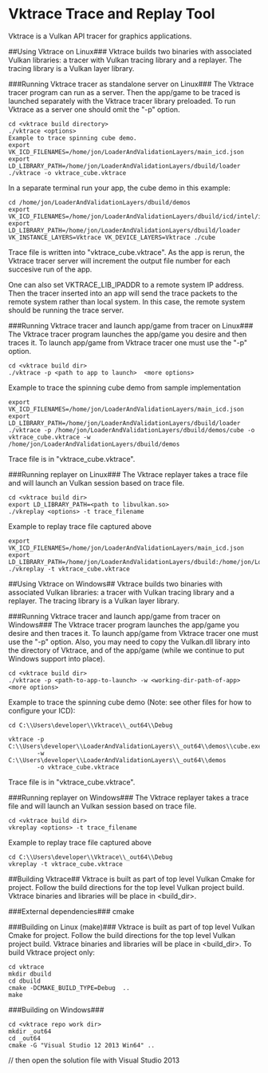 Vktrace Trace and Replay Tool
=============================

Vktrace is a Vulkan API tracer for graphics applications.

##Using Vktrace on Linux###
Vktrace builds two binaries with associated Vulkan libraries: a tracer with Vulkan
tracing library and a replayer. The tracing library is a Vulkan layer library.

###Running Vktrace tracer as standalone server on Linux###
The Vktrace tracer program can run as a server.  Then the app/game to be traced
is launched separately with the Vktrace tracer library preloaded. To run
Vktrace as a server one should omit the "-p" option.
```
cd <vktrace build directory>
./vktrace <options>
Example to trace spinning cube demo.
export VK_ICD_FILENAMES=/home/jon/LoaderAndValidationLayers/main_icd.json
export LD_LIBRARY_PATH=/home/jon/LoaderAndValidationLayers/dbuild/loader
./vktrace -o vktrace_cube.vktrace
```

In a separate terminal run your app, the cube demo in this example:
```
cd /home/jon/LoaderAndValidationLayers/dbuild/demos
export VK_ICD_FILENAMES=/home/jon/LoaderAndValidationLayers/dbuild/icd/intel/intel_icd.json
export LD_LIBRARY_PATH=/home/jon/LoaderAndValidationLayers/dbuild/loader
VK_INSTANCE_LAYERS=Vktrace VK_DEVICE_LAYERS=Vktrace ./cube
```

Trace file is written into "vktrace_cube<number>.vktrace".
As the app is rerun, the Vktrace tracer server will increment the output file
number for each succesive run of the app.

One can also set VKTRACE_LIB_IPADDR to a remote system IP address. Then
the tracer inserted into an app will send the trace packets to the remote
system rather than local system. In this case, the remote system should be
running the trace server.

###Running Vktrace tracer and launch app/game from tracer on Linux###
The Vktrace tracer program launches the app/game you desire and then traces it.
To launch app/game from Vktrace tracer one must use the "-p" option.
```
cd <vktrace build dir>
./vktrace -p <path to app to launch>  <more options>
```
Example to trace the spinning cube demo from sample implementation
```
export VK_ICD_FILENAMES=/home/jon/LoaderAndValidationLayers/main_icd.json
export LD_LIBRARY_PATH=/home/jon/LoaderAndValidationLayers/dbuild/loader
./vktrace -p /home/jon/LoaderAndValidationLayers/dbuild/demos/cube -o vktrace_cube.vktrace -w /home/jon/LoaderAndValidationLayers/dbuild/demos
```
Trace file is in "vktrace_cube.vktrace".

###Running replayer on Linux###
The Vktrace replayer takes  a trace file  and will launch an Vulkan session based
on trace file.
```
cd <vktrace build dir>
export LD_LIBRARY_PATH=<path to libvulkan.so>
./vkreplay <options> -t trace_filename
```
Example to replay trace file captured above
```
export VK_ICD_FILENAMES=/home/jon/LoaderAndValidationLayers/main_icd.json
export LD_LIBRARY_PATH=/home/jon/LoaderAndValidationLayers/dbuild:/home/jon/LoaderAndValidationLayers/dbuild/loader
./vkreplay -t vktrace_cube.vktrace
```

##Using Vktrace on Windows##
Vktrace builds two binaries with associated Vulkan libraries: a tracer with Vulkan
tracing library and a replayer. The tracing library is a Vulkan layer library.


###Running Vktrace tracer and launch app/game from tracer on Windows###
The Vktrace tracer program launches the app/game you desire and then traces it.
To launch app/game from Vktrace tracer one must use the "-p" option.
Also, you may need to copy the Vulkan.dll library into the directory of Vktrace,
and of the app/game (while we continue to put Windows support into place).
```
cd <vktrace build dir>
./vktrace -p <path-to-app-to-launch> -w <working-dir-path-of-app>  <more options>
```
Example to trace the spinning cube demo (Note: see other files for how to configure your ICD):
```
cd C:\\Users\developer\\Vktrace\\_out64\\Debug

vktrace -p C:\\Users\developer\\LoaderAndValidationLayers\\_out64\\demos\\cube.exe
        -w C:\\Users\developer\\LoaderAndValidationLayers\\_out64\\demos
        -o vktrace_cube.vktrace
```
Trace file is in "vktrace_cube.vktrace".

###Running replayer on Windows###
The Vktrace replayer takes  a trace file  and will launch an Vulkan session based
on trace file.
```
cd <vktrace build dir>
vkreplay <options> -t trace_filename
```
Example to replay trace file captured above
```
cd C:\\Users\developer\\Vktrace\\_out64\\Debug
vkreplay -t vktrace_cube.vktrace
```
##Building Vktrace##
Vktrace is built as part of top level Vulkan Cmake for project. Follow the
build directions for the top level Vulkan project build. Vktrace binaries and
libraries will be place in <build_dir>.

###External dependencies###
cmake

###Building on Linux (make)###
Vktrace is built as part of top level Vulkan Cmake for project. Follow the
build directions for the top level Vulkan project build. Vktrace binaries and
libraries will be place in <build_dir>.
To build Vktrace project only:

```
cd vktrace
mkdir dbuild
cd dbuild
cmake -DCMAKE_BUILD_TYPE=Debug  ..
make
```

###Building on Windows###

```
cd <vktrace repo work dir>
mkdir _out64
cd _out64
cmake -G "Visual Studio 12 2013 Win64" ..
```
// then open the solution file with Visual Studio 2013

